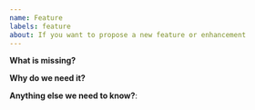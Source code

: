 ```yaml
---
name: Feature
labels: feature
about: If you want to propose a new feature or enhancement
---
```


<!-- Feel free to ask questions on Timescale Slack! -->

**What is missing?**


**Why do we need it?**


**Anything else we need to know?**:
